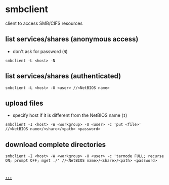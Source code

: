# smbclient

client to access SMB/CIFS resources

## list services/shares (anonymous access)

* don't ask for password (`N`)

```
smbclient -L <host> -N
```

## list services/shares (authenticated)

```
smbclient -L <host> -U <user> //<NetBIOS name>
```

## upload files

* specify host if it is different from the NetBIOS name (`I`)

```
smbclient -I <host> -W <workgroup> -U <user> -c 'put <file>' //<NetBIOS name>/<share>/<path> <password>
```

## download complete directories

```
smbclient -I <host> -W <workgroup> -U <user> -c 'tarmode FULL; recurse ON; prompt OFF; mget ./' //<NetBIOS name>/<share>/<path> <password>
```

## [...](https://www.samba.org/samba/docs/current/man-html/smbclient.1.html)
